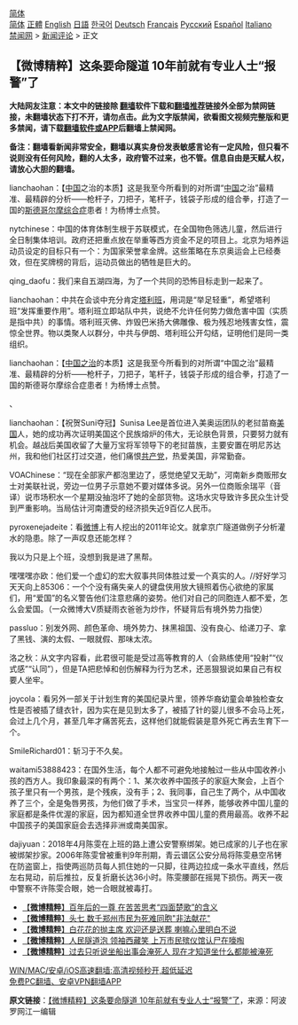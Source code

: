  <!-- 面包屑导航 --> <div class="breadcrumb"><!-- GTranslate: https://gtranslate.io/ -->  <div class="switcher notranslate">  <div class="selected">  <a href="#" onclick="return false;"> 简体</a>  </div>  <div class="option">  <a href="https://www.bannedbook.org" onclick="doGTranslate('zh-CN|zh-CN');jQuery('div.switcher div.selected a').html(jQuery(this).html());return false;" title="简体中文" class="nturl selected"> 简体</a>  <a href="https://www.bannedbook.org/zh-tw/" onclick="doGTranslate('zh-CN|zh-TW');jQuery('div.switcher div.selected a').html(jQuery(this).html());return false;" title="繁體中文" class="nturl"> 正體</a>  <a href="https://www.bannedbook.org/en/" onclick="doGTranslate('zh-CN|en');jQuery('div.switcher div.selected a').html(jQuery(this).html());return false;" title="English" class="nturl"> English</a>  <a href="https://www.bannedbook.org/ja/" onclick="doGTranslate('zh-CN|ja');jQuery('div.switcher div.selected a').html(jQuery(this).html());return false;" title="日本語" class="nturl"> 日語</a>  <a href="https://www.bannedbook.org/ko/" onclick="doGTranslate('zh-CN|ko');jQuery('div.switcher div.selected a').html(jQuery(this).html());return false;" title="한국어" class="nturl"> 한국어</a>  <a href="https://www.bannedbook.org/de/" onclick="doGTranslate('zh-CN|de');jQuery('div.switcher div.selected a').html(jQuery(this).html());return false;" title="Deutsch" class="nturl"> Deutsch</a>  <a href="https://www.bannedbook.org/fr/" onclick="doGTranslate('zh-CN|fr');jQuery('div.switcher div.selected a').html(jQuery(this).html());return false;" title="Français" class="nturl"> Français</a>  <a href="https://www.bannedbook.org/ru/" onclick="doGTranslate('zh-CN|ru');jQuery('div.switcher div.selected a').html(jQuery(this).html());return false;" title="Русский" class="nturl"> Русский</a>  <a href="https://www.bannedbook.org/es/" onclick="doGTranslate('zh-CN|es');jQuery('div.switcher div.selected a').html(jQuery(this).html());return false;" title="Español" class="nturl"> Español</a>  <a href="https://www.bannedbook.org/it/" onclick="doGTranslate('zh-CN|it');jQuery('div.switcher div.selected a').html(jQuery(this).html());return false;" title="Italiano" class="nturl"> Italiano</a>  </div>  </div>      <div class='breadcrumb-sub'><!-- Breadcrumb NavXT 6.3.0 --> <a href="https://www.bannedbook.org/" class="home">禁闻网</a> &gt; <a href="https://www.bannedbook.org/bnews/comments/" class="category">新闻评论</a> &gt; 正文</div></div><h2>【微博精粹】这条要命隧道 10年前就有专业人士“报警”了</h2> <p class="notice"><b>大陆网友注意：本文中的链接除 <a href="https://github.com/bannedbook/fanqiang" >翻墙</a>软件下载和<a href="https://github.com/killgcd/justmysocks/blob/master/README.md">翻墙推荐</a>链接外全部为禁网链接，未翻墙状态下打不开，请勿点击。此为文字版禁闻，欲看图文视频完整版和更多禁闻，请下载<a href="https://github.com/bannedbook/fanqiang">翻墙软件或APP</a>后翻墙上禁闻网。</p><p>备注：翻墙看新闻非常安全，翻墙以真实身份发表敏感言论有一定风险，但只看不说则没有任何风险，翻的人太多，政府管不过来，也不管。信息自由是天赋人权，请放心大胆的翻墙。</b></p>  <div class="entry"> <p id="summary">lianchaohan：【<span class='wp_keywordlink_affiliate'><a href="https://www.bannedbook.org/" title="中国" target="_blank">中国</a></span>之治的本质】这是我至今所看到的对所谓“<a href="https://www.bannedbook.org/bnews/tag/%E4%B8%AD%E5%9B%BD/" class="st_tag internal_tag" rel="tag" title="标签 中国 下的日志">中国</a>之治”最精准、最精辟的分析——枪杆子，刀把子，笔杆子，钱袋子形成的组合拳，打造了一国的<span class='wp_keywordlink'><a href="https://www.bannedbook.org/forum2/topic142.html" title="禁片：斯德哥尔摩综合症" target="_blank">斯德哥尔摩综合症</a></span>患者！为杨博士点赞。</p> <p id="conimg">nytchinese：中国的体育体制生根于苏联模式，在全国物色筛选儿童，然后进行全日制集体培训。政府还把重点放在举重等西方资金不足的项目上。北京为培养运动员设定的目标只有一个：为国家荣誉拿金牌。这些策略在东京奥运会上已经奏效，但在奖牌榜的背后，运动员做出的牺牲是巨大的。</p> <p>qing_daofu：我们来自五湖四海，为了一个共同的恐怖目标走到一起来了。</p> <p>lianchaohan：中共在会谈中充分肯定<a href="https://www.bannedbook.org/bnews/tag/%e5%a1%94%e5%88%a9%e7%8f%ad/" class="st_tag internal_tag" rel="tag" title="标签 塔利班 下的日志">塔利班</a>，用词是“举足轻重”，希望塔利班“发挥重要作用”。塔利班立即站队中共，说绝不允许任何势力做危害中国（实质是指中共）的事情。塔利班灭佛、炸毁巴米扬大佛雕像、极为残忍地残害女性，震惊全世界。物以类聚人以群分，中共与伊朗、塔利班公开勾结，证明他们是同一类组织。</p>  <p>lianchaohan：【<a href="https://www.bannedbook.org/bnews/tag/%E4%B8%AD%E5%9B%BD%E4%B9%8B%E6%B2%BB/" class="st_tag internal_tag" rel="tag" title="标签 中国之治 下的日志">中国之治</a>的本质】这是我至今所看到的对所谓“中国之治”最精准、最精辟的分析——枪杆子，刀把子，笔杆子，钱袋子形成的组合拳，打造了一国的斯德哥尔摩综合症患者！为杨博士点赞。</p> <p>、</p> <p>lianchaohan：【祝贺Suni夺冠】Sunisa Lee是首位进入美奥运团队的老挝苗裔<a href="https://www.bannedbook.org/bnews/tag/%e7%be%8e%e5%9b%bd/" class="st_tag internal_tag" rel="tag" title="标签 美国 下的日志">美国</a>人，她的成功再次证明美国这个民族熔炉的伟大，无论肤色背景，只要努力就有机会。越战后美国收留了大量万宝将军领导下的老挝苗族，主要安置在明尼苏达州，我和他们社区打过交道，他们痛恨<a href="https://www.bannedbook.org/bnews/tag/%e5%85%b1%e4%ba%a7%e5%85%9a/" class="st_tag internal_tag" rel="tag" title="标签 共产党 下的日志">共产党</a>，热爱美国，非常勤奋。</p> <p>VOAChinese：“现在全部家产都泡里边了，感觉绝望又无助”，河南新乡商贩邢女士对美联社说，旁边一位男子示意她不要对媒体多说。另外一位商贩余瑞平（音译）说市场积水一个星期没抽泡坏了她的全部货物。这场水灾导致许多民众生计受到严重影响。当局估计河南遭受的经济损失近9百亿人民币。</p>  <p>pyroxenejadeite：看<a href="https://www.bannedbook.org/bnews/tag/%e5%be%ae%e5%8d%9a/" class="st_tag internal_tag" rel="tag" title="标签 微博 下的日志">微博</a>上有人挖出的2011年论文。就拿京广隧道做例子分析灌水的隐患。除了一声叹息还能怎样？</p> <p>我以为只是上个班，没想到我是进了黑帮。</p> <p>嘿嘿嘿亦欧：他们爱一个虚幻的宏大叙事共同体胜过爱一个真实的人。//好好学习天天向上85306：一个个没有痛失亲人的键盘侠用放大镜照着伤心欲绝的家属们，用“爱国”的名义警告他们注意悲痛的姿势。他们对自己的同胞连人都不爱，怎么会爱国。（一众微博大V质疑雨衣爸爸为炒作，怀疑背后有境外势力指使）</p> <p>passluo：别发外网、颜色革命、境外势力、抹黑祖国、没有良心、给递刀子、拿了黑钱、演的太假、一眼就假、那味太浓。</p>  <p>洛之秋：从文字内容看，此君很可能是受过高等教育的人（会熟练使用“投射”“仪式感”“认同”），但是TA把悲悼和创伤解释为行为艺术，还恶狠狠说如果自己有权要人坐牢。</p> <p>joycola：看另外一部关于计划生育的美国纪录片里，领养华裔幼童会单独检查女性是否被插了缝衣针，因为实在是见到太多了，被插了针的婴儿很多不会马上死，会过上几个月，甚至几年才痛苦死去，这样他们就能假装是意外死亡再去生育下一个。</p> <p>SmileRichard01：斩习于不久矣。</p> <p>waitami53888423：在国外生活，每个人都不可避免地接触过一些从中国收养小孩的西方人。我印象最深的有两个：1、某次收养中国孩子的家庭大聚会，上百个孩子里只有一个男孩，是个残疾，没有手；2、我同事，自己生了两个，从中国收养了三个，全是兔唇男孩，为他们做了手术，当宝贝一样养，能够收养中国儿童的家庭都是条件优渥的家庭，因为都知道全世界收养中国儿童的费用最高。收养不起中国孩子的美国家庭会去选择非洲或南美国家。</p>  <p>dajiyuan：2018年4月陈雯在上班的路上遭公安警察绑架。她已成家的儿子也在家被绑架抄家。2006年陈雯曾被重判9年刑期，青云谱区公安分局将陈雯悬空吊铐在防盗窗上，指使两巡防员每人抓住她的一只脚，往两边拉成一条水平直线，然后左右晃动，前后推拉，反复折磨长达36小时。陈雯腰部在摇晃下损伤。两天一夜中警察不许陈雯合眼，她一合眼就被毒打。</p> <ul class='op-related-articles' title='相关阅读'> <li><a href='https://www.bannedbook.org/bnews/comments/20210730/1596917.html' target='_blank'>【<b>微博精粹</b>】百年后的一尊 在苦苦思考“四面楚歌”的含义</a></li> <li><a href='https://www.bannedbook.org/bnews/comments/20210728/1595622.html' target='_blank'>【<b>微博精粹</b>】头七 数千郑州市民为死难同胞"非法献花"</a></li> <li><a href='https://www.bannedbook.org/bnews/comments/20210727/1594971.html' target='_blank'>【<b>微博精粹</b>】白花花的抛主席 欢迎还是送葬 喇嘛心里明白不说</a></li> <li><a href='https://www.bannedbook.org/bnews/comments/20210726/1594296.html' target='_blank'>【<b>微博精粹</b>】人民隧道泡 领袖西藏笑 上万市民殡仪馆认尸在嚎啕</a></li> <li><a href='https://www.bannedbook.org/bnews/comments/20210725/1593763.html' target='_blank'>【<b>微博精粹</b>】过去只听说坐船出事会淹死人 现在才知道坐什么都能被淹死</a></li> </ul> <p class="texttj"> <a href="https://github.com/bannedbook/fanqiang/wiki/V2ray%E6%9C%BA%E5%9C%BA" target="_blank">WIN/MAC/安卓/iOS高速翻墙:高清视频秒开,超低延迟</a><br/> <a href="https://github.com/bannedbook/fanqiang/wiki/%E7%A6%81%E9%97%BB%E7%BD%91%E5%AE%89%E5%8D%93%E7%BF%BB%E5%A2%99%E6%96%B0%E9%97%BBAPP" target="_blank">免费PC翻墙、安卓VPN翻墙APP</a></p><p> <b>原文链接</b>：<a class="src_link" href="https://www.aboluowang.com/2021/0801/1626953.html" target="_blank">【微博精粹】这条要命隧道 10年前就有专业人士“报警”了</a>，来源：阿波罗网江一编辑 </p><a name='sharetosocial'></a>  <div style="margin-bottom:5px;padding-bottom:5px;clear:both"> <div id="archive-pix-1" class="banner-ads"> <!-- AuctionX Display platform tag START --> <div id="26318x728x90x621x_ADSLOT2" clicktrack="%%CLICK_URL_ESC%%"></div> <!-- AuctionX Display platform tag END --> </div> <div id="archive-pix-2" class="banner-ads"> <!-- AuctionX Display platform tag START --> <div id="26315x300x250x621x_ADSLOT2" clicktrack="%%CLICK_URL_ESC%%"></div> <!-- AuctionX Display platform tag END --> </div> </div>  <div id="archive-pix-1" class="banner-ads"> <!-- AuctionX Display platform tag START --> <div id="26318x728x90x621x_ADSLOT3" clicktrack="%%CLICK_URL_ESC%%"></div> <!-- AuctionX Display platform tag END --> </div> </div><!--END ENTRY--> 
